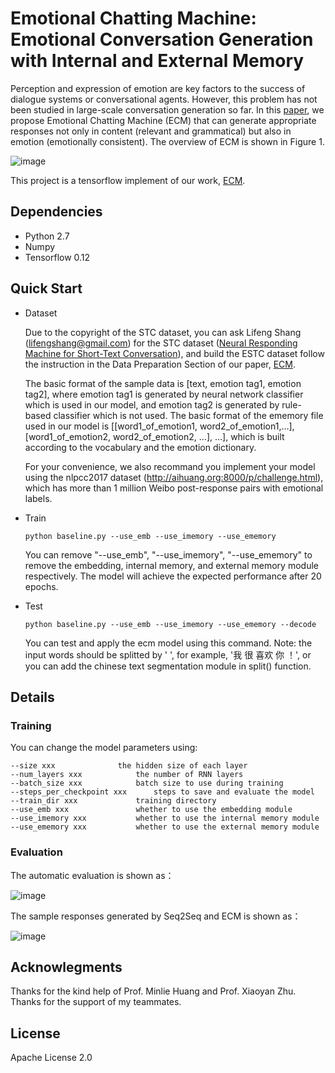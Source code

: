 # Emotional Chatting Machine: Emotional Conversation Generation with Internal and External Memory

Perception and expression of emotion are key factors to the success of dialogue systems or conversational agents. However, this problem has not been studied in large-scale conversation generation so far. In this [paper](https://arxiv.org/abs/1704.01074v4), we propose Emotional Chatting Machine (ECM) that can generate appropriate responses not only in content (relevant and grammatical) but also in emotion (emotionally consistent). The overview of ECM is shown in Figure 1.

![image](https://raw.githubusercontent.com/tuxchow/ecm/master/image/overview.png)

This project is a tensorflow implement of our work, [ECM](https://arxiv.org/abs/1704.01074v4).

## Dependencies
	
* Python 2.7
* Numpy
* Tensorflow 0.12
	
## Quick Start

* Dataset

	Due to the copyright of the STC dataset, you can ask Lifeng Shang (lifengshang@gmail.com) for the STC dataset ([Neural Responding Machine for Short-Text Conversation](https://arxiv.org/abs/1503.02364v2)), and build the ESTC dataset follow the instruction in the Data Preparation Section of our paper, [ECM](https://arxiv.org/abs/1704.01074v3).

	The basic format of the sample data is \[text, emotion tag1, emotion tag2], where emotion tag1 is generated by neural network classifier which is used in our model, and emotion tag2 is generated by rule-based classifier which is not used. The basic format of the ememory file used in our model is \[\[word1_of_emotion1, word2_of_emotion1,…], \[word1_of_emotion2, word2_of_emotion2, …], …], which is built according to the vocabulary and the emotion dictionary.

	For your convenience, we also recommand you implement your model using the nlpcc2017 dataset (http://aihuang.org:8000/p/challenge.html), which has more than 1 million Weibo post-response pairs with emotional labels.

* Train

	``` python baseline.py --use_emb --use_imemory --use_ememory ```

	You can remove "--use_emb", "--use_imemory", "--use_ememory" to remove the embedding, internal memory, and external memory module respectively. The model will achieve the expected performance after 20 epochs.

* Test

	``` python baseline.py --use_emb --use_imemory --use_ememory --decode	```

	You can test and apply the ecm model using this command. Note: the input words should be splitted by ' ', for example, '我 很 喜欢 你 ！', or you can add the chinese text segmentation module in split() function.


## Details

### Training

You can change the model parameters using:

	--size xxx 				the hidden size of each layer
	--num_layers xxx 			the number of RNN layers
	--batch_size xxx 			batch size to use during training 
	--steps_per_checkpoint xxx 		steps to save and evaluate the model
	--train_dir xxx				training directory
	--use_emb xxx				whether to use the embedding module
	--use_imemory xxx 			whether to use the internal memory module
	--use_ememory xxx 			whether to use the external memory module
	
### Evaluation

The automatic evaluation is shown as：

![image](https://raw.githubusercontent.com/tuxchow/ecm/master/image/eval0.png)

The sample responses generated by Seq2Seq and ECM is shown as：

![image](https://raw.githubusercontent.com/tuxchow/ecm/master/image/eval1.png)

## Acknowlegments

Thanks for the kind help of Prof. Minlie Huang and Prof. Xiaoyan Zhu. Thanks for the support of my teammates.


## License

Apache License 2.0

